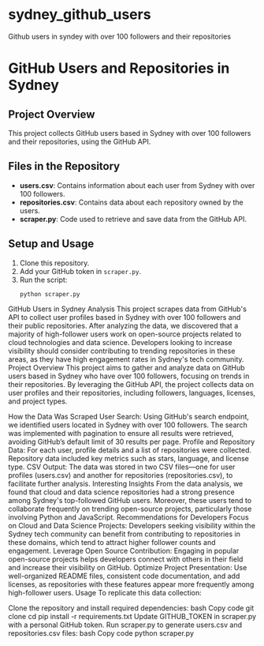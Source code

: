 # sydney_github_users
Github users in syndey with over 100 followers and their repositories
# GitHub Users and Repositories in Sydney

## Project Overview
This project collects GitHub users based in Sydney with over 100 followers and their repositories, using the GitHub API.

## Files in the Repository
- **users.csv**: Contains information about each user from Sydney with over 100 followers.
- **repositories.csv**: Contains data about each repository owned by the users.
- **scraper.py**: Code used to retrieve and save data from the GitHub API.

## Setup and Usage
1. Clone this repository.
2. Add your GitHub token in `scraper.py`.
3. Run the script:
   ```bash
   python scraper.py
GitHub Users in Sydney Analysis
This project scrapes data from GitHub's API to collect user profiles based in Sydney with over 100 followers and their public repositories.
After analyzing the data, we discovered that a majority of high-follower users work on open-source projects related to cloud technologies and data science.
Developers looking to increase visibility should consider contributing to trending repositories in these areas, as they have high engagement rates in Sydney's tech community.
Project Overview
This project aims to gather and analyze data on GitHub users based in Sydney who have over 100 followers, focusing on trends in their repositories. By leveraging the GitHub API, the project collects data on user profiles and their repositories, including followers, languages, licenses, and project types.

How the Data Was Scraped
User Search: Using GitHub's search endpoint, we identified users located in Sydney with over 100 followers. The search was implemented with pagination to ensure all results were retrieved, avoiding GitHub’s default limit of 30 results per page.
Profile and Repository Data: For each user, profile details and a list of repositories were collected. Repository data included key metrics such as stars, language, and license type.
CSV Output: The data was stored in two CSV files—one for user profiles (users.csv) and another for repositories (repositories.csv), to facilitate further analysis.
Interesting Insights
From the data analysis, we found that cloud and data science repositories had a strong presence among Sydney's top-followed GitHub users. Moreover, these users tend to collaborate frequently on trending open-source projects, particularly those involving Python and JavaScript.
Recommendations for Developers
Focus on Cloud and Data Science Projects: Developers seeking visibility within the Sydney tech community can benefit from contributing to repositories in these domains, which tend to attract higher follower counts and engagement.
Leverage Open Source Contribution: Engaging in popular open-source projects helps developers connect with others in their field and increase their visibility on GitHub.
Optimize Project Presentation: Use well-organized README files, consistent code documentation, and add licenses, as repositories with these features appear more frequently among high-follower users.
Usage
To replicate this data collection:

Clone the repository and install required dependencies:
bash
Copy code
git clone <repository-url>
cd <repository-name>
pip install -r requirements.txt
Update GITHUB_TOKEN in scraper.py with a personal GitHub token.
Run scraper.py to generate users.csv and repositories.csv files:
bash
Copy code
python scraper.py

